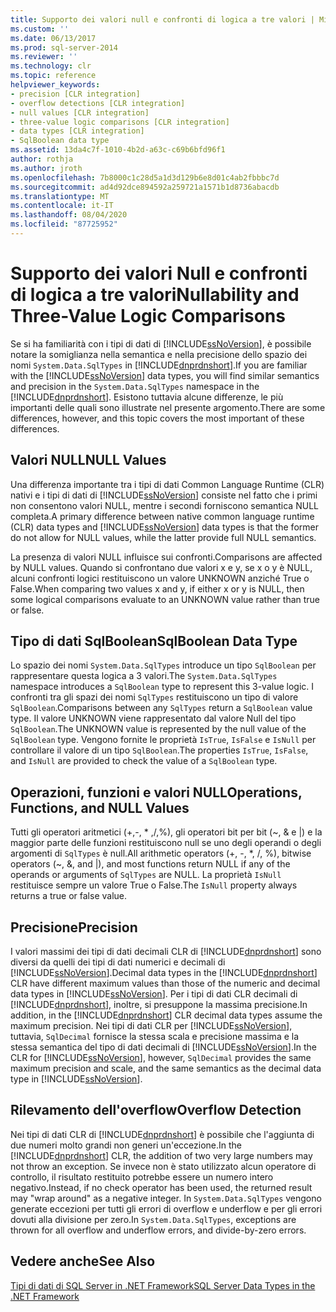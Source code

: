```yaml
---
title: Supporto dei valori null e confronti di logica a tre valori | Microsoft Docs
ms.custom: ''
ms.date: 06/13/2017
ms.prod: sql-server-2014
ms.reviewer: ''
ms.technology: clr
ms.topic: reference
helpviewer_keywords:
- precision [CLR integration]
- overflow detections [CLR integration]
- null values [CLR integration]
- three-value logic comparisons [CLR integration]
- data types [CLR integration]
- SqlBoolean data type
ms.assetid: 13da4c7f-1010-4b2d-a63c-c69b6bfd96f1
author: rothja
ms.author: jroth
ms.openlocfilehash: 7b8000c1c28d5a1d3d129b6e8d01c4ab2fbbbc7d
ms.sourcegitcommit: ad4d92dce894592a259721a1571b1d8736abacdb
ms.translationtype: MT
ms.contentlocale: it-IT
ms.lasthandoff: 08/04/2020
ms.locfileid: "87725952"
---
```

# <a name="nullability-and-three-value-logic-comparisons"></a><span data-ttu-id="13ccd-102">Supporto dei valori Null e confronti di logica a tre valori</span><span class="sxs-lookup"><span data-stu-id="13ccd-102">Nullability and Three-Value Logic Comparisons</span></span>
  <span data-ttu-id="13ccd-103">Se si ha familiarità con i tipi di dati di [!INCLUDE[ssNoVersion](../../includes/ssnoversion-md.md)], è possibile notare la somiglianza nella semantica e nella precisione dello spazio dei nomi `System.Data.SqlTypes` in [!INCLUDE[dnprdnshort](../../includes/dnprdnshort-md.md)].</span><span class="sxs-lookup"><span data-stu-id="13ccd-103">If you are familiar with the [!INCLUDE[ssNoVersion](../../includes/ssnoversion-md.md)] data types, you will find similar semantics and precision in the `System.Data.SqlTypes` namespace in the [!INCLUDE[dnprdnshort](../../includes/dnprdnshort-md.md)].</span></span> <span data-ttu-id="13ccd-104">Esistono tuttavia alcune differenze, le più importanti delle quali sono illustrate nel presente argomento.</span><span class="sxs-lookup"><span data-stu-id="13ccd-104">There are some differences, however, and this topic covers the most important of these differences.</span></span>  
  
## <a name="null-values"></a><span data-ttu-id="13ccd-105">Valori NULL</span><span class="sxs-lookup"><span data-stu-id="13ccd-105">NULL Values</span></span>  
 <span data-ttu-id="13ccd-106">Una differenza importante tra i tipi di dati Common Language Runtime (CLR) nativi e i tipi di dati di [!INCLUDE[ssNoVersion](../../includes/ssnoversion-md.md)] consiste nel fatto che i primi non consentono valori NULL, mentre i secondi forniscono semantica NULL completa.</span><span class="sxs-lookup"><span data-stu-id="13ccd-106">A primary difference between native common language runtime (CLR) data types and [!INCLUDE[ssNoVersion](../../includes/ssnoversion-md.md)] data types is that the former do not allow for NULL values, while the latter provide full NULL semantics.</span></span>  
  
 <span data-ttu-id="13ccd-107">La presenza di valori NULL influisce sui confronti.</span><span class="sxs-lookup"><span data-stu-id="13ccd-107">Comparisons are affected by NULL values.</span></span> <span data-ttu-id="13ccd-108">Quando si confrontano due valori x e y, se x o y è NULL, alcuni confronti logici restituiscono un valore UNKNOWN anziché True o False.</span><span class="sxs-lookup"><span data-stu-id="13ccd-108">When comparing two values x and y, if either x or y is NULL, then some logical comparisons evaluate to an UNKNOWN value rather than true or false.</span></span>  
  
## <a name="sqlboolean-data-type"></a><span data-ttu-id="13ccd-109">Tipo di dati SqlBoolean</span><span class="sxs-lookup"><span data-stu-id="13ccd-109">SqlBoolean Data Type</span></span>  
 <span data-ttu-id="13ccd-110">Lo spazio dei nomi `System.Data.SqlTypes` introduce un tipo `SqlBoolean` per rappresentare questa logica a 3 valori.</span><span class="sxs-lookup"><span data-stu-id="13ccd-110">The `System.Data.SqlTypes` namespace introduces a `SqlBoolean` type to represent this 3-value logic.</span></span> <span data-ttu-id="13ccd-111">I confronti tra gli spazi dei nomi `SqlTypes` restituiscono un tipo di valore `SqlBoolean`.</span><span class="sxs-lookup"><span data-stu-id="13ccd-111">Comparisons between any `SqlTypes` return a `SqlBoolean` value type.</span></span> <span data-ttu-id="13ccd-112">Il valore UNKNOWN viene rappresentato dal valore Null del tipo `SqlBoolean`.</span><span class="sxs-lookup"><span data-stu-id="13ccd-112">The UNKNOWN value is represented by the null value of the `SqlBoolean` type.</span></span> <span data-ttu-id="13ccd-113">Vengono fornite le proprietà `IsTrue`, `IsFalse` e `IsNull` per controllare il valore di un tipo `SqlBoolean`.</span><span class="sxs-lookup"><span data-stu-id="13ccd-113">The properties `IsTrue`, `IsFalse`, and `IsNull` are provided to check the value of a `SqlBoolean` type.</span></span>  
  
## <a name="operations-functions-and-null-values"></a><span data-ttu-id="13ccd-114">Operazioni, funzioni e valori NULL</span><span class="sxs-lookup"><span data-stu-id="13ccd-114">Operations, Functions, and NULL Values</span></span>  
 <span data-ttu-id="13ccd-115">Tutti gli operatori aritmetici (+,-, \* ,/,%), gli operatori bit per bit (~, & e |) e la maggior parte delle funzioni restituiscono null se uno degli operandi o degli argomenti di `SqlTypes` è null.</span><span class="sxs-lookup"><span data-stu-id="13ccd-115">All arithmetic operators (+, -, \*, /, %), bitwise operators (~, &, and |), and most functions return NULL if any of the operands or arguments of `SqlTypes` are NULL.</span></span> <span data-ttu-id="13ccd-116">La proprietà `IsNull` restituisce sempre un valore True o False.</span><span class="sxs-lookup"><span data-stu-id="13ccd-116">The `IsNull` property always returns a true or false value.</span></span>  
  
## <a name="precision"></a><span data-ttu-id="13ccd-117">Precisione</span><span class="sxs-lookup"><span data-stu-id="13ccd-117">Precision</span></span>  
 <span data-ttu-id="13ccd-118">I valori massimi dei tipi di dati decimali CLR di [!INCLUDE[dnprdnshort](../../includes/dnprdnshort-md.md)] sono diversi da quelli dei tipi di dati numerici e decimali di [!INCLUDE[ssNoVersion](../../includes/ssnoversion-md.md)].</span><span class="sxs-lookup"><span data-stu-id="13ccd-118">Decimal data types in the [!INCLUDE[dnprdnshort](../../includes/dnprdnshort-md.md)] CLR have different maximum values than those of the numeric and decimal data types in [!INCLUDE[ssNoVersion](../../includes/ssnoversion-md.md)].</span></span> <span data-ttu-id="13ccd-119">Per i tipi di dati CLR decimali di [!INCLUDE[dnprdnshort](../../includes/dnprdnshort-md.md)], inoltre, si presuppone la massima precisione.</span><span class="sxs-lookup"><span data-stu-id="13ccd-119">In addition, in the [!INCLUDE[dnprdnshort](../../includes/dnprdnshort-md.md)] CLR decimal data types assume the maximum precision.</span></span> <span data-ttu-id="13ccd-120">Nei tipi di dati CLR per [!INCLUDE[ssNoVersion](../../includes/ssnoversion-md.md)], tuttavia, `SqlDecimal` fornisce la stessa scala e precisione massima e la stessa semantica del tipo di dati decimali di [!INCLUDE[ssNoVersion](../../includes/ssnoversion-md.md)].</span><span class="sxs-lookup"><span data-stu-id="13ccd-120">In the CLR for [!INCLUDE[ssNoVersion](../../includes/ssnoversion-md.md)], however, `SqlDecimal` provides the same maximum precision and scale, and the same semantics as the decimal data type in [!INCLUDE[ssNoVersion](../../includes/ssnoversion-md.md)].</span></span>  
  
## <a name="overflow-detection"></a><span data-ttu-id="13ccd-121">Rilevamento dell'overflow</span><span class="sxs-lookup"><span data-stu-id="13ccd-121">Overflow Detection</span></span>  
 <span data-ttu-id="13ccd-122">Nei tipi di dati CLR di [!INCLUDE[dnprdnshort](../../includes/dnprdnshort-md.md)] è possibile che l'aggiunta di due numeri molto grandi non generi un'eccezione.</span><span class="sxs-lookup"><span data-stu-id="13ccd-122">In the [!INCLUDE[dnprdnshort](../../includes/dnprdnshort-md.md)] CLR, the addition of two very large numbers may not throw an exception.</span></span> <span data-ttu-id="13ccd-123">Se invece non è stato utilizzato alcun operatore di controllo, il risultato restituito potrebbe essere un numero intero negativo.</span><span class="sxs-lookup"><span data-stu-id="13ccd-123">Instead, if no check operator has been used, the returned result may "wrap around" as a negative integer.</span></span> <span data-ttu-id="13ccd-124">In `System.Data.SqlTypes` vengono generate eccezioni per tutti gli errori di overflow e underflow e per gli errori dovuti alla divisione per zero.</span><span class="sxs-lookup"><span data-stu-id="13ccd-124">In `System.Data.SqlTypes`, exceptions are thrown for all overflow and underflow errors, and divide-by-zero errors.</span></span>  
  
## <a name="see-also"></a><span data-ttu-id="13ccd-125">Vedere anche</span><span class="sxs-lookup"><span data-stu-id="13ccd-125">See Also</span></span>  
 [<span data-ttu-id="13ccd-126">Tipi di dati di SQL Server in .NET Framework</span><span class="sxs-lookup"><span data-stu-id="13ccd-126">SQL Server Data Types in the .NET Framework</span></span>](sql-server-data-types-in-the-net-framework.md)  
  
  
